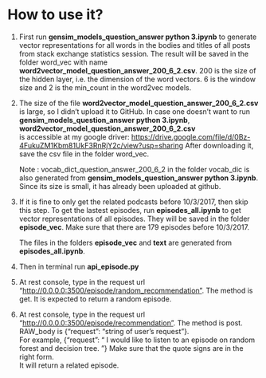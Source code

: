 # How to use it?

1. First run **gensim_models_question_answer python 3.ipynb** to generate vector representations for all words in the bodies and 
titles of all posts from stack exchange statistics session. The result will be saved in the folder word_vec with name 
**word2vector_model_question_answer_200_6_2.csv**. 200 is the size of the hidden layer, i.e. the dimension of the word vectors. 
6 is the window size and 2 is the min_count in the word2vec models.  

2. The size of the file **word2vector_model_question_answer_200_6_2.csv** is large, so I didn’t upload it to GitHub. 
In case one doesn’t want to run **gensim_models_question_answer python 3.ipynb**, **word2vector_model_question_answer_200_6_2.csv**  
is accessible at my google driver: https://drive.google.com/file/d/0Bz-4FukuZM1Kbm81UkF3RnRjY2c/view?usp=sharing
After downloading it, save the csv file in the folder word_vec.

    Note : vocab_dict_question_answer_200_6_2 in the folder vocab_dic is also generated from **gensim_models_question_answer       python 3.ipynb**. Since its size is small, it has already been uploaded at github. 

3. If it is fine to only get the related podcasts before 10/3/2017, then skip this step. To get the lastest episodes, run **episodes_all.ipynb** to get vector representations of all episodes. They will be saved in the folder **episode_vec**. Make sure that there are 179 episodes before 10/3/2017.

    The files in the folders **episode_vec** and **text** are generated from **episodes_all.ipynb**.

4. Then in terminal run **api_episode.py** 

5. At rest console, type in the request url “http://0.0.0.0:3500/episode/random_recommendation”. The method is get. 
It is expected to return a random episode. 

6. At rest console, type in the request url “http://0.0.0.0:3500/episode/recommendation”. The method is post. 
RAW_body is {“request”: “string of user’s request”}.  
For example, {“request”: “ I would like to listen to an episode on random forest and decision tree. ”} Make sure that the quote signs are in the right form.  
It will return a related episode. 
